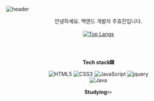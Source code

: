 ![header](https://capsule-render.vercel.app/api?type=soft&color=gradient&height=160&section=header&text=MEMOZ00%20Github&fontColor=#fff&fontSize=60&fontAlign=50)

<div align=center>
  
  안녕하세요. 백엔드 개발자 주효진입니다.  
  <br>
  [![Top Langs](https://github-readme-stats.vercel.app/api/top-langs/?username=MEMOZ00&layout=compact)](https://github.com/MEMOZ00/github-readme-stats)
  <br>
  <h2></h2>
  <br>
  
  **Tech stack**:fireworks:
  
  ![HTML5](https://img.shields.io/badge/-HTML5-E34F26?style=flat-square&logo=HTML5&logoColor=white)
  ![CSS3](https://img.shields.io/badge/-CSS3-1572B6?style=flat-square&logo=HTML5&logoColor=white)
  ![JavaScript](https://img.shields.io/badge/-JavaScript-F7DF1E?style=flat-square&logo=JavaScript&logoColor=black)
  ![jquery](https://img.shields.io/badge/-jquery-0769AD?style=flat-square&logo=jquery&logoColor=black)
  <br>
  ![Java](https://img.shields.io/badge/-Java-007396?style=flat-square&logo=Java&logoColor=black)
  
  **Studying**:pencil2:
  
</div>

<!--
**MEMOZ00/MEMOZ00** is a ✨ _special_ ✨ repository because its `README.md` (this file) appears on your GitHub profile.

Here are some ideas to get you started:

- 🔭 I’m currently working on ...
- 🌱 I’m currently learning ...
- 👯 I’m looking to collaborate on ...
- 🤔 I’m looking for help with ...
- 💬 Ask me about ...
- 📫 How to reach me: ...
- 😄 Pronouns: ...
- ⚡ Fun fact: ...
-->
